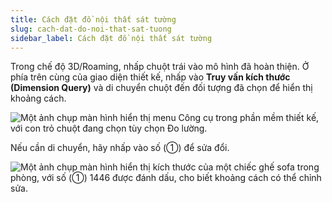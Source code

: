 ```yaml
---
title: Cách đặt đồ nội thất sát tường
slug: cach-dat-do-noi-that-sat-tuong
sidebar_label: Cách đặt đồ nội thất sát tường
---
```


Trong chế độ 3D/Roaming, nhấp chuột trái vào mô hình đã hoàn thiện. Ở phía trên cùng của giao diện thiết kế, nhấp vào **Truy vấn kích thước (Dimension Query)** và di chuyển chuột đến đối tượng đã chọn để hiển thị khoảng cách.

![Một ảnh chụp màn hình hiển thị menu Công cụ trong phần mềm thiết kế, với con trỏ chuột đang chọn tùy chọn Đo lường.](https://storage.googleapis.com/jegavn_kb/images/0ff57e97-a849-4b03-9335-a8a3dbd9f538.png)

Nếu cần di chuyển, hãy nhấp vào số (①) để sửa đổi.

![Một ảnh chụp màn hình hiển thị kích thước của một chiếc ghế sofa trong phòng, với số (①) 1446 được đánh dấu, cho biết khoảng cách có thể chỉnh sửa.](https://storage.googleapis.com/jegavn_kb/images/ad152095-0caa-403a-ac23-d034daa15010.png)